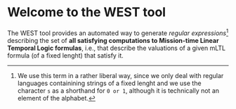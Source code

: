 # Welcome to the WEST tool

The WEST tool provides an automated way to generate *regular expressions*[^1] describing the set of **all satisfying computations to Mission-time Linear Temporal Logic formulas**, i.e., that describe the valuations of a given mLTL formula (of a fixed lenght) that satisfy it.

[^1]: We use this term in a rather liberal way, since we only deal with regular languages containining strings of a fixed lenght and we use the character `s` as a shorthand for `0 or 1`, although it is technically not an element of the alphabet. 
